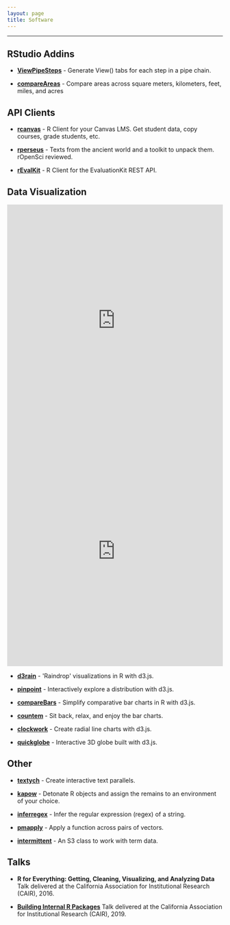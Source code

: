 ```yaml
---
layout: page
title: Software
---
```


<hr class="small">

## RStudio Addins

- **[ViewPipeSteps](https://github.com/daranzolin/ViewPipeSteps)** - Generate View() tabs for each step in a pipe chain.

- **[compareAreas](https://github.com/daranzolin/compareAreas)** - Compare areas across square meters, kilometers, feet, miles, and acres

## API Clients

- **[rcanvas](https://github.com/daranzolin/rcanvas)** - R Client for your Canvas LMS. Get student data, copy courses, grade students, etc.

- **[rperseus](https://github.com/ropensci/rperseus)** - Texts from the ancient world and a toolkit to unpack them. rOpenSci reviewed.

- **[rEvalKit](https://github.com/daranzolin/rEvalKit)** - R Client for the EvaluationKit REST API.

## Data Visualization

<div style="height: 0; padding-bottom: calc(100.00% + 35px); position:relative; width: 100%;"><iframe allow="autoplay; gyroscope;" allowfullscreen height="100%" referrerpolicy="strict-origin" src="https://www.kapwing.com/e/5e758c165d03d1001442172d" style="border:0; height:100%; left:0; overflow:hidden; position:absolute; top:0; width:100%" title="Embedded content made with Kapwing" width="100%"></iframe></div>

<div style="height: 0; padding-bottom: calc(100.00% + 35px); position:relative; width: 100%;"><iframe allow="autoplay; gyroscope;" allowfullscreen height="100%" referrerpolicy="strict-origin" src="https://www.kapwing.com/e/5e7589acf78d45001543635a" style="border:0; height:100%; left:0; overflow:hidden; position:absolute; top:0; width:100%" title="Embedded content made with Kapwing" width="100%"></iframe></div>

- **[d3rain](https://github.com/daranzolin/d3rain)** - 'Raindrop' visualizations in R with d3.js.

- **[pinpoint](https://github.com/daranzolin/pinpoint)** - Interactively explore a distribution with d3.js.

- **[compareBars](https://github.com/daranzolin/compareBars)** - Simplify comparative bar charts in R with d3.js.

- **[countem](https://github.com/daranzolin/countem)** - Sit back, relax, and enjoy the bar charts.

- **[clockwork](https://github.com/daranzolin/clockwork)** - Create radial line charts with d3.js. 

- **[quickglobe](https://github.com/daranzolin/quickglobe)** - Interactive 3D globe built with d3.js.


## Other

- **[textych](https://github.com/daranzolin/textych)** - Create interactive text parallels.

- **[kapow](https://github.com/daranzolin/kapow)** - Detonate R objects and assign the remains to an environment of your choice.

- **[inferregex](https://github.com/daranzolin/inferregex)** - Infer the regular expression (regex) of a string.

- **[pmapply](https://github.com/daranzolin/pmapply)** - Apply a function across pairs of vectors.

- **[intermittent](https://github.com/daranzolin/intermittent)** - An S3 class to work with term data.

## Talks

- **R for Everything: Getting, Cleaning, Visualizing, and Analyzing Data** Talk delivered at the California Association for Institutional Research (CAIR), 2016. 

- **[Building Internal R Packages]({{site.url}}/slides/Presentation_Slides.html)** Talk delivered at the California Association for Institutional Research (CAIR), 2019.